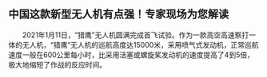 ## 中国这款新型无人机有点强！专家现场为您解读
　　2021年1月11日，“猎鹰”无人机圆满完成首飞试验。作为一款高空高速察打一体的无人机，“猎鹰”无人机的巡航高度达15000米，采用喷气式发动机，正常巡航速度一般在600公里每小时，比采用活塞或螺旋桨发动机的速度提高了4到5倍，极大地缩短了作战的反应时间。

